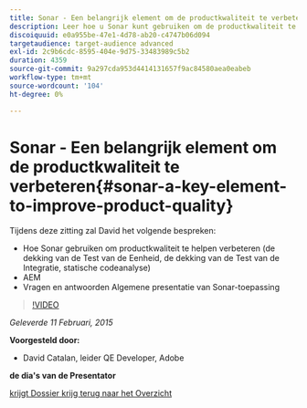 ```yaml
---
title: Sonar - Een belangrijk element om de productkwaliteit te verbeteren
description: Leer hoe u Sonar kunt gebruiken om de productkwaliteit te verbeteren, zoals de dekking van de eenheidstest, de dekking van de integratietest en de statische codeanalyse. Meer informatie over AEM gebruik en een algemene presentatie van Sonar voor vragen en antwoorden.
discoiquuid: e0a955be-47e1-4d78-ab20-c4747b06d094
targetaudience: target-audience advanced
exl-id: 2c9b6cdc-8595-404e-9d75-33483989c5b2
duration: 4359
source-git-commit: 9a297cda953d4414131657f9ac84580aea0eabeb
workflow-type: tm+mt
source-wordcount: '104'
ht-degree: 0%

---
```


# Sonar - Een belangrijk element om de productkwaliteit te verbeteren{#sonar-a-key-element-to-improve-product-quality}

Tijdens deze zitting zal David het volgende bespreken:

* Hoe Sonar gebruiken om productkwaliteit te helpen verbeteren (de dekking van de Test van de Eenheid, de dekking van de Test van de Integratie, statische codeanalyse)
* AEM
* Vragen en antwoorden Algemene presentatie van Sonar-toepassing

>[!VIDEO](https://video.tv.adobe.com/v/19379/?quality=9)

*Geleverde 11 Februari, 2015*

**Voorgesteld door:**

* David Catalan, leider QE Developer, Adobe

**de dia&#39;s van de Presentator**

[ krijgt Dossier ](assets/cq-gems-on-aem-sonarqube-2015-02.pdf)
[ krijg terug naar het Overzicht ](https://helpx.adobe.com/nl/experience-manager/kt/eseminars/gems/aem-index.html)
